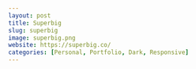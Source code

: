 ```yaml
---
layout: post
title: Superbig
slug: superbig
image: superbig.png
website: https://superbig.co/
categories: [Personal, Portfolio, Dark, Responsive]
---
```

